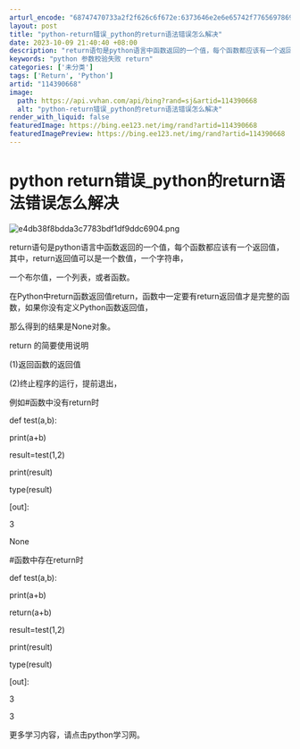 ```yaml
---
arturl_encode: "68747470733a2f2f626c6f672e:6373646e2e6e65742f77656978696e5f33393537353030372f:61727469636c652f64657461696c732f313134333930363638"
layout: post
title: "python-return错误_python的return语法错误怎么解决"
date: 2023-10-09 21:40:40 +08:00
description: "return语句是python语言中函数返回的一个值，每个函数都应该有一个返回值，其中，return"
keywords: "python 参数校验失败 return"
categories: ['未分类']
tags: ['Return', 'Python']
artid: "114390668"
image:
  path: https://api.vvhan.com/api/bing?rand=sj&artid=114390668
  alt: "python-return错误_python的return语法错误怎么解决"
render_with_liquid: false
featuredImage: https://bing.ee123.net/img/rand?artid=114390668
featuredImagePreview: https://bing.ee123.net/img/rand?artid=114390668
---
```


# python return错误\_python的return语法错误怎么解决

![e4db38f8bdda3c7783bdf1df9ddc6904.png](https://i-blog.csdnimg.cn/blog_migrate/a3460a68babb71835f18bf94b6263a94.jpeg)

return语句是python语言中函数返回的一个值，每个函数都应该有一个返回值，其中，return返回值可以是一个数值，一个字符串，

一个布尔值，一个列表，或者函数。

在Python中return函数返回值return，函数中一定要有return返回值才是完整的函数，如果你没有定义Python函数返回值，

那么得到的结果是None对象。

return 的简要使用说明

(1)返回函数的返回值

(2)终止程序的运行，提前退出，

例如#函数中没有return时

def test(a,b):

print(a+b)

result=test(1,2)

print(result)

type(result)

[out]:

3

None

#函数中存在return时

def test(a,b):

print(a+b)

return(a+b)

result=test(1,2)

print(result)

type(result)

[out]:

3

3

更多学习内容，请点击python学习网。